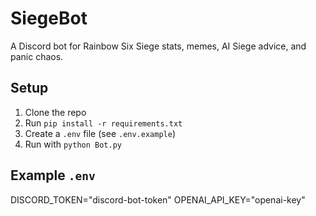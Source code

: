 # SiegeBot

A Discord bot for Rainbow Six Siege stats, memes, AI Siege advice, and panic chaos.

## Setup

1. Clone the repo
2. Run `pip install -r requirements.txt`
3. Create a `.env` file (see `.env.example`)
4. Run with `python Bot.py`

## Example `.env`
DISCORD_TOKEN="discord-bot-token"
OPENAI_API_KEY="openai-key"